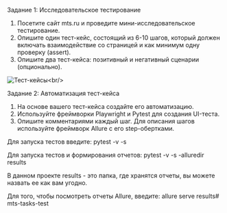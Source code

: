 Задание 1: Исследовательское тестирование<br/>

1. Посетите сайт mts.ru и проведите мини-исследовательское
тестирование.<br/>
2. Опишите один тест-кейс, состоящий из 6-10 шагов, который должен
включать взаимодействие со страницей и как минимум одну
проверку (assert).<br/>
3. Опишите два тест-кейса: позитивный и негативный сценарии (опционально).<br/>

![Тест-кейсы]([https://github.com/{username}/{repository}/raw/{branch}/{path}/image.png](https://github.com/vorobyan/mts-tasks-test/blob/main/Снимок%20экрана%202024-10-28%20121007.png))<br/>

Задание 2: Автоматизация тест-кейса<br/>
1. На основе вашего тест-кейса создайте его автоматизацию.<br/>
2. Используйте фреймворки Playwright и Pytest для создания UI-теста.<br/>
3. Опишите комментариями каждый шаг. Для описания шагов используйте фреймворк Allure с его step-обертками.<br/>

  
Для запуска тестов введите: pytest -v -s<br/>

Для запуска тестов и формирования отчетов: pytest -v -s -alluredir results<br/>

В данном проекте results - это папка, где хранятся отчеты, вы можете назвать ее как вам угодно.<br/>

Для того, чтобы посмотреть отчеты Allure, введите: allure serve results#   m t s - t a s k s - t e s t <br/>
 
 
